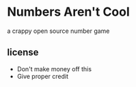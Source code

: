 # Numbers Aren't Cool
a crappy open source number game

## license
* Don't make money off this
* Give proper credit
